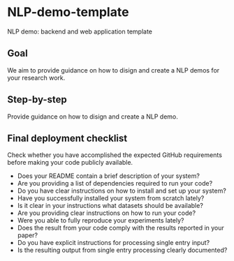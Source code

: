 # NLP-demo-template
NLP demo: backend and web application template

## Goal
We aim to provide guidance on how to disign and create a NLP demos for your research work.

## Step-by-step
Provide guidance on how to disign and create a NLP demo.

## Final deployment checklist
Check whether you have accomplished the expected GitHub requirements before making your code publicly available.

* Does your README contain a brief description of your system?
* Are you providing a list of dependencies required to run your code?
* Do you have clear instructions on how to install and set up your system?
* Have you successfully installed your system from scratch lately?
* Is it clear in your instructions what datasets should be available?
* Are you providing clear instructions on how to run your code?
* Were you able to fully reproduce your experiments lately?
* Does the result from your code comply with the results reported in your paper?
* Do you have explicit instructions for processing single entry input?
* Is the resulting output from single entry processing clearly documented?


